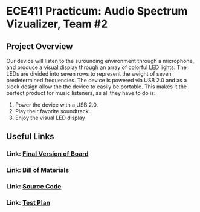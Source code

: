 # ECE411 Practicum: Audio Spectrum Vizualizer, Team #2
## Project Overview
Our device will listen to the surounding environment through a microphone, and 
produce a visual display through an array of colorful LED lights. The LEDs are divided
into seven rows to represent the weight of seven predetermined frequencies. 
The device is powered via USB 2.0 and as a sleek design allow the the device to easily 
be portable. This makes it the perfect product for music listeners, as all they have 
to do is:
1. Power the device with a USB 2.0.
2. Play their favorite soundtrack.
3. Enjoy the visual LED display

## Useful Links
### Link: [Final Version of Board](https://github.com/ian7aylor/ECE411Practicum/tree/master/PCB%20Design%20%26%20Layout/VER1.3)
### Link: [Bill of Materials](https://github.com/ian7aylor/ECE411Practicum/blob/master/BOM/BOM.xlsx)
### Link: [Source Code](https://github.com/ian7aylor/ECE411Practicum/blob/master/Source/ECE_411_Project_Code/ECE_411_Project_Code.ino)
### Link: [Test Plan](https://github.com/ian7aylor/ECE411Practicum/blob/master/Testing/Homework%207%20-%20Test%20Plan.pdf)
